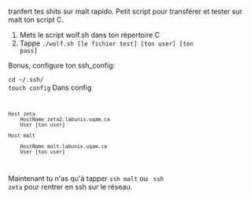 tranfert tes shits sur malt rapido.
Petit script pour transférer et tester sur malt ton script C.

1. Mets le script wolf.sh dans ton répertoire C
2. Tappe <code>./wolf.sh [le fichier test] [ton user] [ton pass]</code>

Bonus, configure ton ssh_config:

<code>cd ~/.ssh/</code><br/>
<code>touch config</code>
Dans config
<code>

    Host zeta
        HostName zeta2.labunix.uqam.ca
        User [ton user]

    Host malt
    
        HostName malt.labunix.uqam.ca
        User [ton user]
</code>

Maintenant tu n'as qu'à tapper <code>ssh malt</code> ou <code> ssh zeta</code> pour rentrer en ssh sur le réseau.
